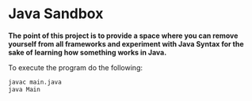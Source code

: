 # Java Sandbox

__The point of this project is to provide a space where you can remove yourself from all frameworks and experiment with Java Syntax for the sake of learning how something works in Java.__

To execute the program do the following:

```bash
javac main.java
java Main
```

